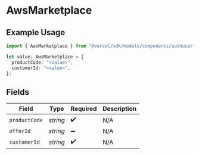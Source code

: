 # AwsMarketplace

## Example Usage

```typescript
import { AwsMarketplace } from "@vercel/sdk/models/components/authuser.js";

let value: AwsMarketplace = {
  productCode: "<value>",
  customerId: "<value>",
};
```

## Fields

| Field              | Type               | Required           | Description        |
| ------------------ | ------------------ | ------------------ | ------------------ |
| `productCode`      | *string*           | :heavy_check_mark: | N/A                |
| `offerId`          | *string*           | :heavy_minus_sign: | N/A                |
| `customerId`       | *string*           | :heavy_check_mark: | N/A                |